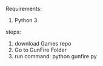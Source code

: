 Requirements:
1. Python 3

steps:
1. download Games repo
2. Go to GunFire Folder
3. run command: python gunfire.py
